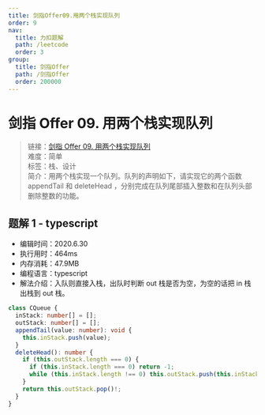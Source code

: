 ```yaml
---
title: 剑指Offer09.用两个栈实现队列
order: 9
nav:
  title: 力扣题解
  path: /leetcode
  order: 3
group:
  title: 剑指Offer
  path: /剑指Offer
  order: 200000
---
```


# 剑指 Offer 09. 用两个栈实现队列

> 链接：[剑指 Offer 09. 用两个栈实现队列](https://leetcode-cn.com/problems/yong-liang-ge-zhan-shi-xian-dui-lie-lcof/)  
> 难度：简单  
> 标签：栈、设计  
> 简介：用两个栈实现一个队列。队列的声明如下，请实现它的两个函数 appendTail 和 deleteHead ，分别完成在队列尾部插入整数和在队列头部删除整数的功能。

## 题解 1 - typescript

- 编辑时间：2020.6.30
- 执行用时：464ms
- 内存消耗：47.9MB
- 编程语言：typescript
- 解法介绍：入队则直接入栈，出队时判断 out 栈是否为空，为空的话把 in 栈出栈到 out 栈。

```typescript
class CQueue {
  inStack: number[] = [];
  outStack: number[] = [];
  appendTail(value: number): void {
    this.inStack.push(value);
  }
  deleteHead(): number {
    if (this.outStack.length === 0) {
      if (this.inStack.length === 0) return -1;
      while (this.inStack.length !== 0) this.outStack.push(this.inStack.pop()!);
    }
    return this.outStack.pop()!;
  }
}
```

